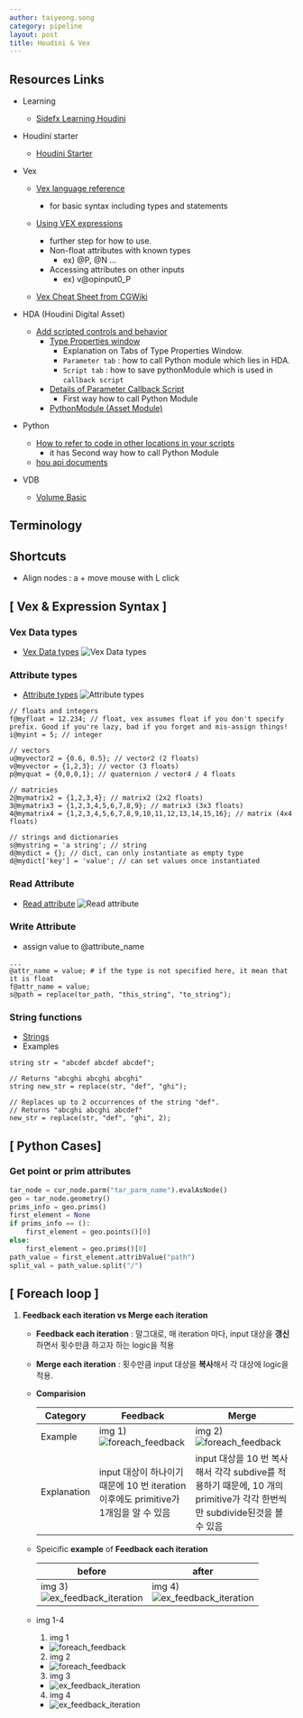 ```yaml
---
author: taiyeong.song
category: pipeline
layout: post
title: Houdini & Vex
---
```

## Resources Links
- Learning
  - [Sidefx Learning Houdini](https://www.sidefx.com/learn/)
- Houdini starter
  - [Houdini Starter](https://seveneleven-houdini.tistory.com/category/Houdini/Houdini1_Starter)

- Vex
  - [Vex language reference](https://www.sidefx.com/docs/houdini/vex/lang.html#statements)
      - for basic syntax including types and statements
  - [Using VEX expressions](https://www.sidefx.com/docs/houdini/vex/snippets.html)
      - further step for how to use.
      - Non-float attributes with known types
          - ex) @P, @N ...
      - Accessing attributes on other inputs
          - ex) v@opinput0_P

  - [Vex Cheat Sheet from CGWiki](https://tokeru.com/cgwiki/VexCheatSheet.html)

- HDA (Houdini Digital Asset)
  - [Add scripted controls and behavior](https://www.sidefx.com/docs/houdini/assets/asset_ui.html#add-scripted-controls-and-behavior)
    - [Type Properties window](https://www.sidefx.com/docs/houdini/ref/windows/optype.html)
      - Explanation on Tabs of Type Properties Window.
      - `Parameter tab` : how to call Python module which lies in HDA.
      - `Script tab` : how to save pythonModule which is used in `callback script`
    - [Details of Parameter Callback Script](https://www.sidefx.com/docs/houdini/hom/locations.html#parameter_callback_scripts)
      - First way how to call Python Module
    - [PythonModule (Asset Module)](https://www.sidefx.com/docs/houdini/hom/locations.html#asset_modules)

- Python
  - [How to refer to code in other locations in your scripts](https://www.sidefx.com/docs/houdini/hom/locations.html#call)
    - it has Second way how to call Python Module
  - [hou api documents](https://www.sidefx.com/docs/houdini/hom/hou/index.html)

- VDB 
  - [Volume Basic](https://seveneleven-houdini.tistory.com/30)

## Terminology


## Shortcuts
- Align nodes : a + move mouse with L click



## [ Vex & Expression Syntax ] 

### Vex Data types
- [Vex Data types](https://www.sidefx.com/docs/houdini/vex/lang.html#data-types)
![Vex Data types](../assets/vex_data_type.png)

### Attribute types
- [Attribute types](https://www.sidefx.com/docs/houdini/vex/snippets.html#attributes)
![Attribute types](../assets/vex_attr_type.png)

```
// floats and integers
f@myfloat = 12.234; // float, vex assumes float if you don't specify prefix. Good if you're lazy, bad if you forget and mis-assign things!
i@myint = 5; // integer

// vectors
u@myvector2 = {0.6, 0.5}; // vector2 (2 floats)
v@myvector = {1,2,3}; // vector (3 floats)
p@myquat = {0,0,0,1}; // quaternion / vector4 / 4 floats

// matricies
2@mymatrix2 = {1,2,3,4}; // matrix2 (2x2 floats)
3@mymatrix3 = {1,2,3,4,5,6,7,8,9}; // matrix3 (3x3 floats)
4@mymatrix4 = {1,2,3,4,5,6,7,8,9,10,11,12,13,14,15,16}; // matrix (4x4 floats)

// strings and dictionaries
s@mystring = 'a string'; // string
d@mydict = {}; // dict, can only instantiate as empty type
d@mydict['key'] = 'value'; // can set values once instantiated
```


### Read Attribute
- [Read attribute](https://www.sidefx.com/docs/houdini/vex/attrib_suite.html#attrib)
![Read attribute](../assets/houdini/vex_read_attr_001.jpg)


### Write Attribute
- assign value to @attribute_name

```
...
@attr_name = value; # if the type is not specified here, it mean that it is float
f@attr_name = value;
s@path = replace(tar_path, "this_string", "to_string");
```

### String functions
- [Strings](https://www.sidefx.com/docs/houdini/vex/functions/index.html#string_group)
- Examples
```vex
string str = "abcdef abcdef abcdef";

// Returns "abcghi abcghi abcghi"
string new_str = replace(str, "def", "ghi");

// Replaces up to 2 occurrences of the string "def".
// Returns "abcghi abcghi abcdef"
new_str = replace(str, "def", "ghi", 2);
```

## [ Python Cases]

### Get point or prim attributes

```python
tar_node = cur_node.parm("tar_parm_name").evalAsNode()
geo = tar_node.geometry()
prims_info = geo.prims()
first_element = None
if prims_info == ():
    first_element = geo.points()[0]
else:
    first_element = geo.prims()[0]
path_value = first_element.attribValue("path")
split_val = path_value.split("/")
```

## [ Foreach loop ]

1. **Feedback each iteration vs Merge each iteration**
    
    - **Feedback each iteration** : 말그대로, 매 iteration 마다, input 대상을 **갱신** 하면서 횟수만큼 하고자 하는 logic을 적용

    - **Merge each iteration** : 횟수만큼 input 대상을 **복사**해서 각 대상에 logic을 적용.

    - **Comparision**

        | Category | Feedback | Merge | 
        | -------- | -------- | ----- |
        | Example | img 1) <br> ![foreach_feedback](../assets/houdini/foreach_001.jpg) | img 2) <br> ![foreach_feedback](../assets/houdini/foreach_002.jpg) |
        | Explanation | input 대상이 하나이기 때문에 10 번 iteration 이후에도 primitive가 1개임을 알 수 있음 | input 대상을 10 번 복사 해서 각각 subdive를 적용하기 때문에, 10 개의 primitive가 각각 한번씩만 subdivide된것을 볼 수 있음 |

    - Speicific **example** of **Feedback each iteration**

        | before | after |
        | ------ | ----- |
        | img 3) <br> ![ex_feedback_iteration](../assets/houdini/foreach_ex_001.jpg) | img 4) <br> ![ex_feedback_iteration](../assets/houdini/foreach_ex_002.jpg) |

    - img 1-4
      1. img 1
        - ![foreach_feedback](../assets/houdini/foreach_001.jpg)
      2. img 2
        - ![foreach_feedback](../assets/houdini/foreach_002.jpg)
      3. img 3
        - ![ex_feedback_iteration](../assets/houdini/foreach_ex_001.jpg)
      4. img 4
        - ![ex_feedback_iteration](../assets/houdini/foreach_ex_002.jpg)
